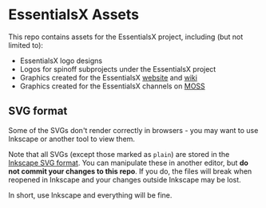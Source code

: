 # EssentialsX Assets

This repo contains assets for the EssentialsX project, including (but not limited to):
- EssentialsX logo designs
- Logos for spinoff subprojects under the EssentialsX project
- Graphics created for the EssentialsX [website](https://github.com/EssentialsX/Website) and [wiki](https://github.com/EssentialsX/Wiki)
- Graphics created for the EssentialsX channels on [MOSS](https://github.com/MinecraftOSS)

## SVG format

Some of the SVGs don't render correctly in browsers - you may want to use Inkscape or another tool to view them.

Note that all SVGs (except those marked as `plain`) are stored in the [Inkscape SVG format](https://wiki.inkscape.org/wiki/index.php/Inkscape_SVG_vs._plain_SVG).
You can manipulate these in another editor, but **do not commit your changes to this repo**. If you do, the files will break when reopened in Inkscape and your changes outside Inkscape may be lost.

In short, use Inkscape and everything will be fine.